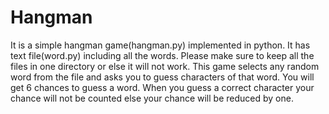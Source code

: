 # Hangman
It is a simple hangman game(hangman.py) implemented in python. It has text file(word.py) including all the words. Please make sure to keep all the files in one directory or else it will not work. This game selects any random word from the file and asks you to guess characters of that word. You will get 6 chances to guess a word. When you guess a correct character your chance will not be counted else your chance will be reduced by one.

